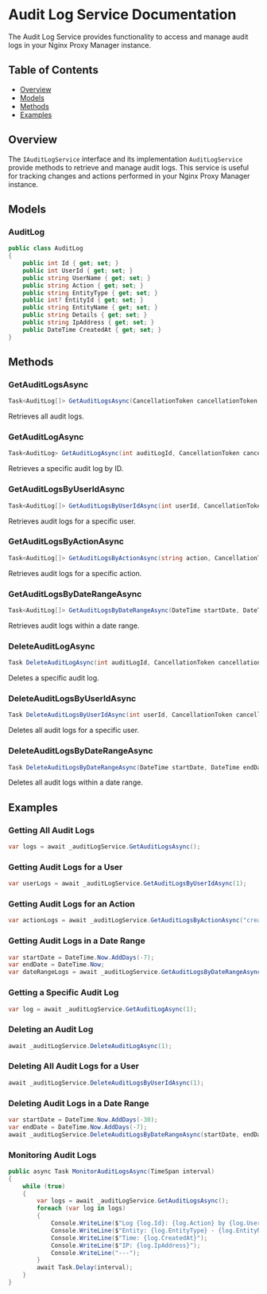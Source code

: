 # Audit Log Service Documentation

The Audit Log Service provides functionality to access and manage audit logs in your Nginx Proxy Manager instance.

## Table of Contents
- [Overview](#overview)
- [Models](#models)
- [Methods](#methods)
- [Examples](#examples)

## Overview

The `IAuditLogService` interface and its implementation `AuditLogService` provide methods to retrieve and manage audit logs. This service is useful for tracking changes and actions performed in your Nginx Proxy Manager instance.

## Models

### AuditLog
```csharp
public class AuditLog
{
    public int Id { get; set; }
    public int UserId { get; set; }
    public string UserName { get; set; }
    public string Action { get; set; }
    public string EntityType { get; set; }
    public int? EntityId { get; set; }
    public string EntityName { get; set; }
    public string Details { get; set; }
    public string IpAddress { get; set; }
    public DateTime CreatedAt { get; set; }
}
```

## Methods

### GetAuditLogsAsync
```csharp
Task<AuditLog[]> GetAuditLogsAsync(CancellationToken cancellationToken = default)
```
Retrieves all audit logs.

### GetAuditLogAsync
```csharp
Task<AuditLog> GetAuditLogAsync(int auditLogId, CancellationToken cancellationToken = default)
```
Retrieves a specific audit log by ID.

### GetAuditLogsByUserIdAsync
```csharp
Task<AuditLog[]> GetAuditLogsByUserIdAsync(int userId, CancellationToken cancellationToken = default)
```
Retrieves audit logs for a specific user.

### GetAuditLogsByActionAsync
```csharp
Task<AuditLog[]> GetAuditLogsByActionAsync(string action, CancellationToken cancellationToken = default)
```
Retrieves audit logs for a specific action.

### GetAuditLogsByDateRangeAsync
```csharp
Task<AuditLog[]> GetAuditLogsByDateRangeAsync(DateTime startDate, DateTime endDate, CancellationToken cancellationToken = default)
```
Retrieves audit logs within a date range.

### DeleteAuditLogAsync
```csharp
Task DeleteAuditLogAsync(int auditLogId, CancellationToken cancellationToken = default)
```
Deletes a specific audit log.

### DeleteAuditLogsByUserIdAsync
```csharp
Task DeleteAuditLogsByUserIdAsync(int userId, CancellationToken cancellationToken = default)
```
Deletes all audit logs for a specific user.

### DeleteAuditLogsByDateRangeAsync
```csharp
Task DeleteAuditLogsByDateRangeAsync(DateTime startDate, DateTime endDate, CancellationToken cancellationToken = default)
```
Deletes all audit logs within a date range.

## Examples

### Getting All Audit Logs
```csharp
var logs = await _auditLogService.GetAuditLogsAsync();
```

### Getting Audit Logs for a User
```csharp
var userLogs = await _auditLogService.GetAuditLogsByUserIdAsync(1);
```

### Getting Audit Logs for an Action
```csharp
var actionLogs = await _auditLogService.GetAuditLogsByActionAsync("create");
```

### Getting Audit Logs in a Date Range
```csharp
var startDate = DateTime.Now.AddDays(-7);
var endDate = DateTime.Now;
var dateRangeLogs = await _auditLogService.GetAuditLogsByDateRangeAsync(startDate, endDate);
```

### Getting a Specific Audit Log
```csharp
var log = await _auditLogService.GetAuditLogAsync(1);
```

### Deleting an Audit Log
```csharp
await _auditLogService.DeleteAuditLogAsync(1);
```

### Deleting All Audit Logs for a User
```csharp
await _auditLogService.DeleteAuditLogsByUserIdAsync(1);
```

### Deleting Audit Logs in a Date Range
```csharp
var startDate = DateTime.Now.AddDays(-30);
var endDate = DateTime.Now.AddDays(-7);
await _auditLogService.DeleteAuditLogsByDateRangeAsync(startDate, endDate);
```

### Monitoring Audit Logs
```csharp
public async Task MonitorAuditLogsAsync(TimeSpan interval)
{
    while (true)
    {
        var logs = await _auditLogService.GetAuditLogsAsync();
        foreach (var log in logs)
        {
            Console.WriteLine($"Log {log.Id}: {log.Action} by {log.UserName}");
            Console.WriteLine($"Entity: {log.EntityType} - {log.EntityName}");
            Console.WriteLine($"Time: {log.CreatedAt}");
            Console.WriteLine($"IP: {log.IpAddress}");
            Console.WriteLine("---");
        }
        await Task.Delay(interval);
    }
}
``` 